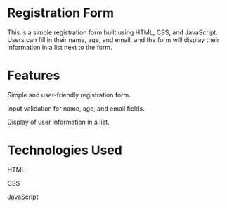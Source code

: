 # Registration Form

This is a simple registration form built using HTML, CSS, and JavaScript. Users can fill in their name, age, and email, and the form will display their information in a list next to the form.

# Features

Simple and user-friendly registration form.

Input validation for name, age, and email fields.

Display of user information in a list.

# Technologies Used

HTML

CSS

JavaScript
